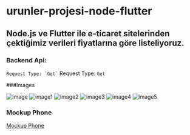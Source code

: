 # urunler-projesi-node-flutter

## Node.js ve Flutter ile e-ticaret sitelerinden çektiğimiz verileri fiyatlarına göre listeliyoruz.

### Backend Api:

`` Request Type: `Get`
`` Request Type: `Get`

###Images

![image](https://prnt.sc/wbr65z)
![image1](prnt.sc/wbr6gq)
![image2](https://prnt.sc/wbr6og)
![image3](https://prnt.sc/wbr6x1)
![image4](https://prnt.sc/wbr75n)
![image5](https://prnt.sc/wbr7dz)

### Mockup Phone
[Mockup Phone](https://mockuphone.com/#ios)
